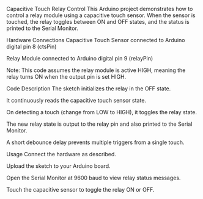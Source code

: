 Capacitive Touch Relay Control
This Arduino project demonstrates how to control a relay module using a capacitive touch sensor. When the sensor is touched, the relay toggles between ON and OFF states, and the status is printed to the Serial Monitor.

Hardware Connections
Capacitive Touch Sensor connected to Arduino digital pin 8 (ctsPin)

Relay Module connected to Arduino digital pin 9 (relayPin)

Note: This code assumes the relay module is active HIGH, meaning the relay turns ON when the output pin is set HIGH.

Code Description
The sketch initializes the relay in the OFF state.

It continuously reads the capacitive touch sensor state.

On detecting a touch (change from LOW to HIGH), it toggles the relay state.

The new relay state is output to the relay pin and also printed to the Serial Monitor.

A short debounce delay prevents multiple triggers from a single touch.

Usage
Connect the hardware as described.

Upload the sketch to your Arduino board.

Open the Serial Monitor at 9600 baud to view relay status messages.

Touch the capacitive sensor to toggle the relay ON or OFF.

